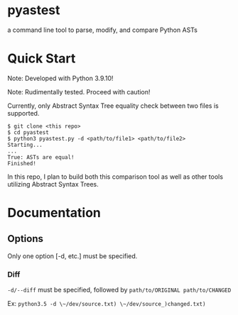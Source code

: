 pyastest
===========================
a command line tool to parse, modify, and compare Python ASTs

# Quick Start
Note: Developed with Python 3.9.10!

Note: Rudimentally tested. Proceed with caution!

Currently, only Abstract Syntax Tree equality check between two files is supported.

```console
$ git clone <this repo>
$ cd pyastest
$ python3 pyastest.py -d <path/to/file1> <path/to/file2>
Starting...
...
True: ASTs are equal!
Finished!
```

In this repo, I plan to build both this comparison tool as well as other tools utilizing Abstract Syntax Trees.

# Documentation
## Options
Only one option [-d, etc.] must be specified.
### Diff
`-d/--diff` must be specified, followed by `path/to/ORIGINAL path/to/CHANGED`

Ex: `python3.5 -d \~/dev/source.txt) \~/dev/source_)changed.txt)` 
